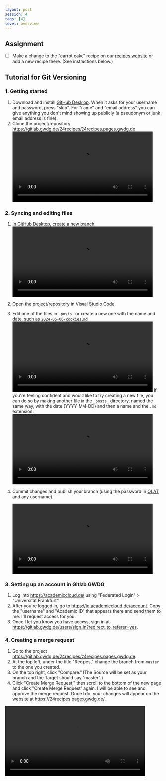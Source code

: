 ```yaml
---
layout: post
session: 4
tags: [4]
level: overview
---
```


## Assignment

- [ ] Make a change to the "carrot cake" recipe on our [recipes website](https://24recipes.pages.gwdg.de/) or add a new recipe there. (See instructions below.)

## Tutorial for Git Versioning

### 1. Getting started

1. Download and install [GitHub Desktop](https://desktop.github.com/). When it asks for your username and password, press "skip". For "name" and "email address" you can give anything you don't mind showing up publicly (a pseudonym or junk email address is fine).
2. Clone the project/repository <https://gitlab.gwdg.de/24recipes/24recipes.pages.gwdg.de>
    <video width="450" controls>
    <source src="../assets/img/git-clone-repository.mov" type="video/mp4">
    </video> 

### 2. Syncing and editing files

1. In GitHub Desktop, create a new branch.
    <video width="450" controls>
        <source src="../assets/img/git-new-branch.mov" type="video/mp4">
    </video> 

2. Open the project/repository in Visual Studio Code.
3. Edit one of the files in `_posts_` or create a new one with the name and date, such as `2024-05-06-cookies.md`
    <video width="450" controls>
    <source src="../assets/img/git-new-branch.mov" type="video/mp4">
    </video> 
If you're feeling confident and would like to try creating a new file, you can do so by making another file in the `_posts_` directory, named the same way, with the date (YYYY-MM-DD) and then a name and the `.md` extension.  
    <video width="450" controls>
        <source src="../assets/img/git-new-file.mov" type="video/mp4">
    </video> 

4. Commit changes and publish your branch (using the password in [OLAT](https://olat-ce.server.uni-frankfurt.de/olat/auth/RepositoryEntry/20670545926/CourseNode/1713408124938163007) and any username).

    <video width="450" controls>
        <source src="../assets/img/git-sync-changes.mov" type="video/mp4">
    </video> 

###  3. Setting up an account in Gitlab GWDG

1. Log into <https://academiccloud.de/> using "Federated Login" > "Universität Frankfurt". 
2. After you're logged in, go to <https://id.academiccloud.de/account>. Copy the "username" and "Academic ID" that appears there and send them to me. I'll request access for you. 
3. Once I let you know you have access, sign in at <https://gitlab.gwdg.de/users/sign_in?redirect_to_referer=yes>. 

###  4. Creating a merge request

1. Go to the project <https://gitlab.gwdg.de/24recipes/24recipes.pages.gwdg.de>. 
2. At the top left, under the title "Recipes," change the branch from `master` to the one you created. 
3. On the top right, click "Compare." (The Source will be set as your branch and the Target should say "master".)
4. Click "Create Merge Request," then scroll to the bottom of the new page and click "Create Merge Request" again. I will be able to see and approve the merge request. Once I do, your changes will appear on the website at <https://24recipes.pages.gwdg.de/>.

<video width="450" controls>
    <source src="../assets/img/git-merge-request.mov" type="video/mp4">
</video> 
